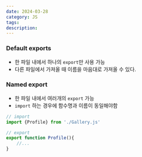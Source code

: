 ```yaml
---
date: 2024-03-28
category: JS
tags: 
description:
---
```

### Default exports
- 한 파일 내에서 하나의 `export`만 사용 가능
- 다른 파일에서 가져올 때 이름을 마음대로 가져올 수 있다.
### Named export
- 한 파일 내에서 여러개의 `export` 가능
- `import` 하는 경우에 함수명과 이름이 동일해야함 
```js
// import
import {Profile} from './Gallery.js'

// export
export function Profile(){
	//...
}
```
